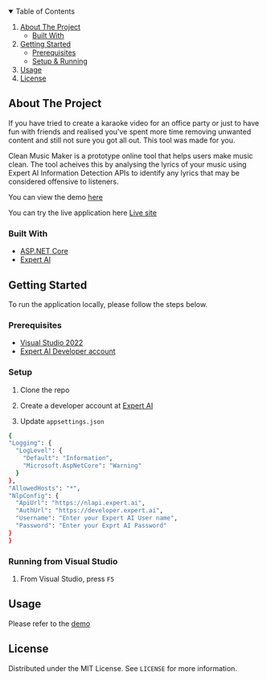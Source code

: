 <!--
*** Thanks for checking out the Best-README-Template. If you have a suggestion
*** that would make this better, please fork the repo and create a pull request
*** or simply open an issue with the tag "enhancement".
*** Thanks again! Now go create something AMAZING! :D
-->



<!-- PROJECT SHIELDS -->
<!--
*** I'm using markdown "reference style" links for readability.
*** Reference links are enclosed in brackets [ ] instead of parentheses ( ).
*** See the bottom of this document for the declaration of the reference variables
*** for contributors-url, forks-url, etc. This is an optional, concise syntax you may use.
*** https://www.markdownguide.org/basic-syntax/#reference-style-links
-->

<!-- PROJECT LOGO -->
<br />
<p align="center">
<!-- TABLE OF CONTENTS -->
<details open="open">
  <summary>Table of Contents</summary>
  <ol>
    <li>
      <a href="#about-the-project">About The Project</a>
      <ul>
        <li><a href="#built-with">Built With</a></li>
      </ul>
    </li>
    <li>
      <a href="#getting-started">Getting Started</a>
      <ul>
        <li><a href="#prerequisites">Prerequisites</a></li>
      </ul>
      <ul>
        <li><a href="#setup">Setup & Running</a></li>
      </ul>
    </li>
    <li><a href="#usage">Usage</a></li>
    <li><a href="#license">License</a></li>
  </ol>
</details>



<!-- ABOUT THE PROJECT -->
## About The Project
If you have tried to create a karaoke video for an office party or just to have fun with friends and realised you've spent more time removing unwanted content and still not sure you got all out. This tool was made for you. 

Clean Music Maker is a prototype online tool that helps users make music clean. The tool acheives this by analysing the lyrics of your music using Expert AI Information Detection APIs to identify any lyrics that may be considered offensive to listeners.

You can view the demo [here](https://youtu.be/hUtAi0wtr8s)

You can try the live application here [Live site](https://cleanmusicmaker.azurewebsites.net/)

### Built With
* [ASP.NET Core](https://dotnet.microsoft.com/)
* [Expert AI](https://www.expert.ai/)

<!-- GETTING STARTED -->
## Getting Started

To run the application locally, please follow the steps below.

### Prerequisites

* [Visual Studio 2022](https://visualstudio.microsoft.com/)
* [Expert AI Developer account](https://developer.expert.ai/)


### Setup

1. Clone the repo 
2. Create a developer account at [Expert AI](https://developer.expert.ai/)

3. Update `appsettings.json`
  ```sh
{
  "Logging": {
    "LogLevel": {
      "Default": "Information",
      "Microsoft.AspNetCore": "Warning"
    }
  },
  "AllowedHosts": "*",
  "NlpConfig": {
    "ApiUrl": "https://nlapi.expert.ai",
    "AuthUrl": "https://developer.expert.ai",
    "Username": "Enter your Expert AI User name",
    "Password": "Enter your Exprt AI Password"
  }
}
```

### Running from Visual Studio

1. From Visual Studio, press `F5`
 
<!-- USAGE EXAMPLES -->
## Usage

Please refer to the [demo](https://youtu.be/hUtAi0wtr8s)

<!-- LICENSE -->
## License

Distributed under the MIT License. See `LICENSE` for more information.
